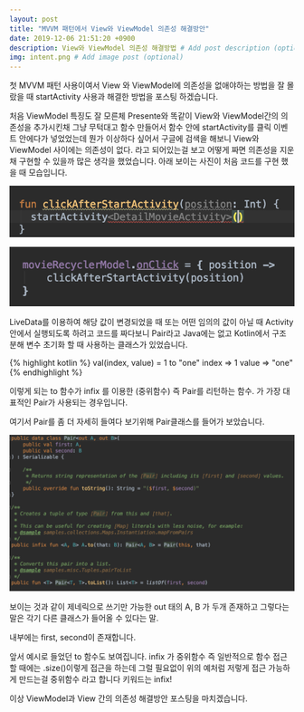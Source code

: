 ```yaml
---
layout: post
title: "MVVM 패턴에서 View와 ViewModel 의존성 해결방안"
date: 2019-12-06 21:51:20 +0900
description: View와 ViewModel 의존성 해결방법 # Add post description (optional)
img: intent.png # Add image post (optional)
---
```


첫 MVVM 패턴 사용이여서 View 와 ViewModel에 의존성을 없애야하는 방법을 잘 몰랐을 때 startActivity 사용과 해결한 방법을 포스팅 하겠습니다.

처음 ViewModel 특징도 잘 모른체 Presente와 똑같이 View와 ViewModel간의 의존성을 추가시킨채 그냥 무턱대고 함수 만들어서 함수 안에 startActivity를 클릭 이벤트 안에다가 넣었었는데 뭔가 이상하다 싶어서 구글에 검색을 해보니 View와 ViewModel 사이에는 의존성이 없다. 라고 되어있는걸 보고 어떻게 짜면 의존성을 지운채 구현할 수 있을까 많은 생각을 했었습니다.
아래 보이는 사진이 처음 코드를 구현 했을 때 모습입니다.

![스타트 액티비티 함수](../assets/img/startActivityFunction.png)

![클릭 이벤트 함수](../assets/img/clickEvent.png)

LiveData를 이용하여 해당 값이 변경되었을 때 또는 어떤 임의의 값이 아닐 때 Activity안에서 실행되도록 하려고 코드를 짜다보니 Pair라고 Java에는 없고 Kotlin에서 구조 분해 변수 초기화 할 때 사용하는 클래스가 있었습니다.

{% highlight kotlin %}
val(index, value) = 1 to "one"
index => 1
value => "one"
{% endhighlight %}

이렇게 되는 to 함수가 infix 를 이용한 (중위함수) 즉 Pair를 리턴하는 함수. 가 가장 대표적인 Pair가 사용되는 경우입니다.

여기서 Pair를 좀 더 자세히 들여다 보기위해 Pair클래스를 들어가 보았습니다.

![Pair클래스](../assets/img/PairClass.png)

보이는 것과 같이 제네릭으로 쓰기만 가능한 out 태의 A, B 가 두개 존재하고 그렇다는 말은 각기 다른 클래스가 들어올 수 있다는 말.

내부에는 first, second이 존재합니다.

앞서 예시로 들었던 to 함수도 보여집니다. infix 가 중위함수 즉 일반적으로 함수 접근할 때에는 .size()이렇게 접근을 하는데 그럴 필요없이 위의 예처럼 저렇게 접근 가능하게 만드는걸 중위함수 라고 합니다 키워드는 infix!

이상 ViewModel과 View 간의 의존성 해결방안 포스팅을 마치겠습니다.
